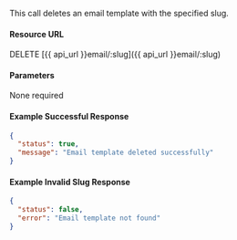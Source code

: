 <!--
@title Delete email template by slug
@author Moltin Ltd
@description Deletes an email template with a given slug

@sidebar 1
@family Email Templates
@rate No
@auth Yes
@format JSON
@http DELETE
@version beta
-->
This call deletes an email template with the specified slug.

#### Resource URL
DELETE [{{ api_url }}email/:slug]({{ api_url }}email/:slug)


#### Parameters
None required

<!--code-->
#### Example Successful Response
``` json
{
  "status": true,
  "message": "Email template deleted successfully"
}
```


#### Example Invalid Slug Response
``` json
{
  "status": false,
  "error": "Email template not found"
}
```
<!--/code-->
